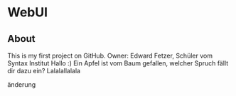 # WebUI

## About
This is my first project on GitHub.
Owner: Edward Fetzer, Schüler vom Syntax Institut
Hallo :) 
Ein Apfel ist vom Baum gefallen, welcher Spruch fällt dir dazu ein? 
Lalalallalala

änderung